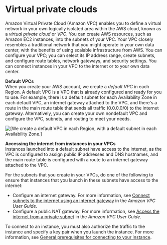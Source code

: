 # Virtual private clouds<a name="using-vpc"></a>

Amazon Virtual Private Cloud \(Amazon VPC\) enables you to define a virtual network in your own logically isolated area within the AWS cloud, known as a *virtual private cloud* or *VPC*\. You can create AWS resources, such as Amazon EC2 instances, into the subnets of your VPC\. Your VPC closely resembles a traditional network that you might operate in your own data center, with the benefits of using scalable infrastructure from AWS\. You can configure your VPC; you can select its IP address range, create subnets, and configure route tables, network gateways, and security settings\. You can connect instances in your VPC to the internet or to your own data center\.

**Default VPCs**  
When you create your AWS account, we create a *default VPC* in each Region\. A default VPC is a VPC that is already configured and ready for you to use\. For example, there is a default subnet for each Availability Zone in each default VPC, an internet gateway attached to the VPC, and there's a route in the main route table that sends all traffic \(0\.0\.0\.0/0\) to the internet gateway\. Alternatively, you can create your own nondefault VPC and configure the VPC, subnets, and routing to meet your needs\.

![\[We create a default VPC in each Region, with a default subnet in each Availability Zone.\]](http://docs.aws.amazon.com/AWSEC2/latest/UserGuide/images/default-vpc.png)

**Accessing the internet from instances in your VPCs**  
Instances launched into a default subnet have access to the internet, as the VPC is configured to assign public IP addresses and DNS hostnames, and the main route table is configured with a route to an internet gateway attached to the VPC\.

For the subnets that you create in your VPCs, do one of the following to ensure that instances that you launch in these subnets have access to the internet:
+ Configure an internet gateway\. For more information, see [Connect subnets to the internet using an internet gateway](https://docs.aws.amazon.com/vpc/latest/userguide/VPC_Internet_Gateway.html) in the *Amazon VPC User Guide*\.
+ Configure a public NAT gateway\. For more information, see [Access the internet from a private subnet](https://docs.aws.amazon.com/vpc/latest/userguide/nat-gateway-scenarios.html#public-nat-internet-access) in the *Amazon VPC User Guide*\.

To connect to an instance, you must also authorize the traffic to the instance and specify a key pair when you launch the instance\. For more information, see [General prerequisites for connecting to your instance](connection-prereqs.md)\.